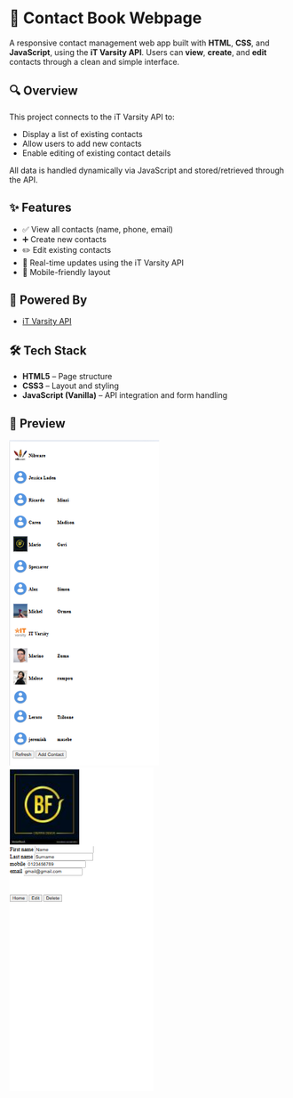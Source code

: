 # 📒 Contact Book Webpage

A responsive contact management web app built with **HTML**, **CSS**, and **JavaScript**, using the **iT Varsity API**. Users can **view**, **create**, and **edit** contacts through a clean and simple interface.

## 🔍 Overview

This project connects to the iT Varsity API to:
- Display a list of existing contacts
- Allow users to add new contacts
- Enable editing of existing contact details

All data is handled dynamically via JavaScript and stored/retrieved through the API.

## ✨ Features

- ✅ View all contacts (name, phone, email)
- ➕ Create new contacts
- ✏️ Edit existing contacts
- 🔄 Real-time updates using the iT Varsity API
- 📱 Mobile-friendly layout

## 🔌 Powered By

- [iT Varsity API](https://itvarsity.org)

## 🛠️ Tech Stack

- **HTML5** – Page structure
- **CSS3** – Layout and styling
- **JavaScript (Vanilla)** – API integration and form handling

## 📸 Preview

<img src="screenshot.png" alt="Contact List" />
<img src="screenshot_02.png" alt="Edit Contact Screen" />


